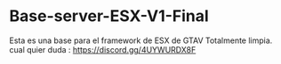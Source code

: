 # Base-server-ESX-V1-Final
Esta es una base para el framework de ESX de GTAV Totalmente limpia. cual quier duda : https://discord.gg/4UYWURDX8F
